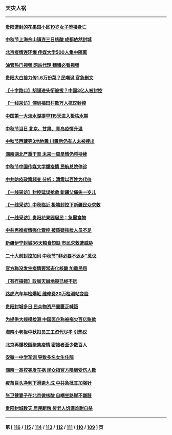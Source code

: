 ### 天灾人祸
---
#### [贵阳遭封的花果园小区19岁女子堕楼身亡](../../pages/ncid280/n13822482.md?09120445) 
#### [中秋节上海佘山镇连三日核酸 成都依然封城](../../pages/ncid280/n13822454.md?09120445) 
#### [北京疫情连环爆 传媒大学500人集中隔离](../../pages/ncid280/n13822014.md?09120445) 
#### [油管热门视频 网站代理 翻墙必看视频](http://209.222.30.114:81/youtube.html?09120445)
#### [贵阳大白接力传1.6万份菜？民嘲讽 官急删文](../../pages/ncid280/n13822015.md?09120445) 
#### [【十字路口】胡锡进头衔被拔？中国3亿人被封控](../../pages/ncid280/n13821707.md?09120445) 
#### [【一线采访】深圳福田村数万人抗议封控](../../pages/ncid280/n13821333.md?09120445) 
#### [中国第一大淡水湖提早115天进入极枯水期](../../pages/ncid280/n13821490.md?09120445) 
#### [中秋节当日 北京、甘肃、青岛疫情升温](../../pages/ncid280/n13821410.md?09120445) 
#### [中秋节西藏等3地地震 川震后仍有人未被搜出](../../pages/ncid280/n13821507.md?09120445) 
#### [湖南湖北严重干旱 未来一周旱情仍将持续](../../pages/ncid280/n13821321.md?09120445) 
#### [中秋节中国传媒大学爆疫情 民航总院停诊](../../pages/ncid280/n13821300.md?09120445) 
#### [中共防疫政策频变 分析：清零以百姓为代价](../../pages/ncid280/n13821105.md?09120445) 
#### [【一线采访】封控延误抢救 新疆父痛失一岁儿](../../pages/ncid280/n13820955.md?09120445) 
#### [【一线采访】中秋临近 极端封控下新疆民众求救](../../pages/ncid280/n13820889.md?09120445) 
#### [【一线采访】贵阳花果园居民：急需食物](../../pages/ncid280/n13820652.md?09120445) 
#### [中共再推疫情强化管控 被质疑核检人员不足](../../pages/ncid280/n13820794.md?09120445) 
#### [新疆伊宁封城36天粮食短缺 市民求救遭威胁](../../pages/ncid280/n13820365.md?09120445) 
#### [二十大前封控加码 中秋节“非必要不返乡”惹议](../../pages/ncid280/n13820090.md?09120445) 
#### [官方称没发生疫情要常态化核酸 加重民怨](../../pages/ncid280/n13820097.md?09120445) 
#### [【有冇搞错】政局天崩地裂已经不远](../../pages/ncid280/n13819619.md?09120445) 
#### [路虎汽车年检爆缸 维修费20万检测站变脸](../../pages/ncid280/n13819981.md?09120445) 
#### [贵阳封城多日 民众物资严重匮乏喊饿](../../pages/ncid280/n13819813.md?09120445) 
#### [为提供大规模检测 中国医企称被拖欠百亿账款](../../pages/ncid280/n13819894.md?09120445) 
#### [海南小老板中秋扣员工工资代尽孝 引热议](../../pages/ncid280/n13819838.md?09120445) 
#### [北京再爆校园聚集疫情 密接者至少数百人](../../pages/ncid280/n13819733.md?09120445) 
#### [安徽一中学军训 导致多名女生住院](../../pages/ncid280/n13819752.md?09120445) 
#### [湖南一高校突发车祸 民众指官方隐瞒受伤人数](../../pages/ncid280/n13819708.md?09120445) 
#### [疫苗巨头净利下滑逾九成 中共急批其加强针](../../pages/ncid280/n13819738.md?09120445) 
#### [张卫健妻子在北京做核酸 自嘲坐路崖不嫌脏](../../pages/ncid280/n13819560.md?09120445) 
#### [贵阳封城数天 居民断粮 传老人饥饿难耐自杀](../../pages/ncid280/n13819504.md?09120445) 

---
#### 第 [ [116](./116.md?09120445) / [115](./115.md?09120445) / [114](./114.md?09120445) / [113](./113.md?09120445) / [112](./112.md?09120445) / [111](./111.md?09120445) / [110](./110.md?09120445) / [109](./109.md?09120445) ] 页

